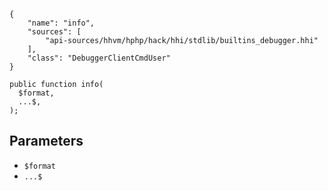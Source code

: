 ``` yamlmeta
{
    "name": "info",
    "sources": [
        "api-sources/hhvm/hphp/hack/hhi/stdlib/builtins_debugger.hhi"
    ],
    "class": "DebuggerClientCmdUser"
}
```




``` Hack
public function info(
  $format,
  ...$,
);
```




## Parameters




+ ` $format `
+ ` ...$ `
<!-- HHAPIDOC -->
